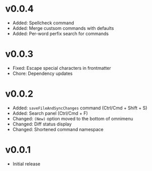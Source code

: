 # v0.0.4

- Added: Spellcheck command
- Added: Merge custsom commands with defaults
- Added: Per-word perfix search for commands

# v0.0.3

- Fixed: Escape special characters in frontmatter
- Chore: Dependency updates

# v0.0.2

- Added: `saveFileAndSyncChanges` command (Ctrl/Cmd + Shift + S)
- Added: Search panel (Ctrl/Cmd + F)
- Changed: `(New)` option moved to the bottom of omnimenu
- Changed: Diff status display
- Changed: Shortened command namespace

# v0.0.1

- Initial release
